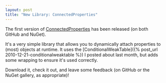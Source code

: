 ```yaml
---
layout: post
title: "New Library: ConnectedProperties"
---
```

The first version of [ConnectedProperties](https://github.com/StephenCleary/ConnectedProperties) has been released (on both GitHub and NuGet).

It's a very simple library that allows you to dynamically attach properties to (most) objects at runtime. It uses the [ConditionalWeakTable]({% post_url 2010-12-21-conditionalweaktable %}) I posted about last month, but adds some wrapping to ensure it's used correctly.

Download it, check it out, and leave some feedback (on GitHub or the NuGet gallery, as appropriate)!

